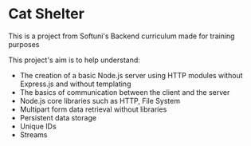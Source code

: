 # Cat Shelter

This is a project from Softuni's Backend curriculum made for training purposes

This project's aim is to help understand:

- The creation of a basic Node.js server using HTTP modules without Express.js and without templating
- The basics of communication between the client and the server
- Node.js core libraries such as HTTP, File System
- Multipart form data retrieval without libraries
- Persistent data storage
- Unique IDs
- Streams
